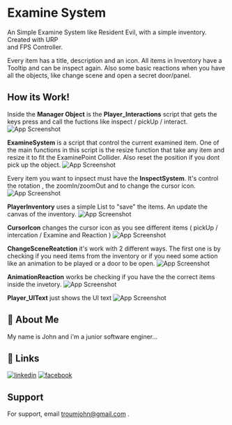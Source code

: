 # Examine System

An Simple Examine System like Resident Evil, with a simple inventory. Created with URP  
and FPS Controller.

Every item has a title, description and an icon. All items in Inventory have a Tooltip 
and can be inspect again.
Also some basic reactions when you have all the objects, like change scene 
and open a secret door/panel.

## How its Work!

Inside the __Manager Object__ is the __Player_Interactions__ script that gets the keys
press and call the fuctions like inspect / pickUp / interact.
![App Screenshot](https://via.placeholder.com/468x300?text=App+Screenshot+Here)

__ExamineSystem__ is a script that control the current examined item. 
One of the main functions in this script is the resize function that take any item 
and resize it to fit the ExaminePoint Collider. Also reset the position if you 
dont pick up the object.
![App Screenshot](https://via.placeholder.com/468x300?text=App+Screenshot+Here)

Every item you want to inpsect must have the __InspectSystem__. It's control the 
rotation , the zoomIn/zoomOut and to change the cursor icon.
![App Screenshot](https://via.placeholder.com/468x300?text=App+Screenshot+Here)

__PlayerInventory__ uses a simple List<GameObject> to "save" the items. An update the 
canvas of the inventory.
![App Screenshot](https://via.placeholder.com/468x300?text=App+Screenshot+Here)

__CursorIcon__ changes the cursor icon as you see different items 
( pickUp / intercation / Examine and Reaction )
![App Screenshot](https://via.placeholder.com/468x300?text=App+Screenshot+Here)

__ChangeSceneReatction__ it's work with 2 different ways.
The first one is by checking if you need items from the inventory 
or if you need some action like an animation to be played or a door to be open.
![App Screenshot](https://via.placeholder.com/468x300?text=App+Screenshot+Here)

__AnimationReaction__ works be checking if you have the the correct items inside 
the invetory.
![App Screenshot](https://via.placeholder.com/468x300?text=App+Screenshot+Here)

__Player_UIText__ just shows the UI text 
![App Screenshot](https://via.placeholder.com/468x300?text=App+Screenshot+Here)





## 🚀 About Me
My name is John and i'm a junior software enginer...


## 🔗 Links
[![linkedin](https://img.shields.io/badge/linkedin-0A66C2?style=for-the-badge&logo=linkedin&logoColor=white)](https://www.linkedin.com/in/giannis-sakkas-a67587260/)
[![facebook](https://img.shields.io/badge/facebook-0000FF?style=for-the-badge&logo=facebook&logoColor=white)](https://www.facebook.com/giannis.sakkas.5)


## Support

For support, email troumjohn@gmail.com .

